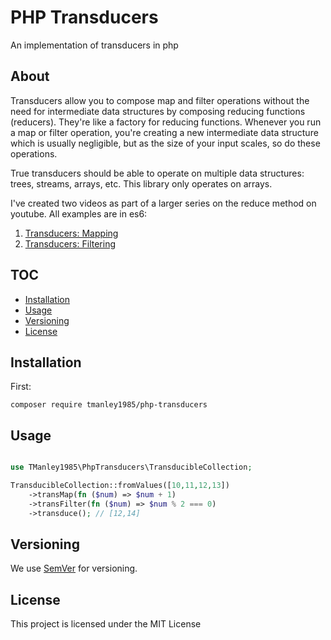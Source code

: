 # PHP Transducers
An implementation of transducers in php

## About

Transducers allow you to compose map and filter operations without the need for intermediate data structures by composing reducing functions (reducers). They're like a factory for reducing functions. Whenever you run a map or filter operation, you're creating a new intermediate data structure which is usually negligible, but as the size of your input scales, so do these operations.

True transducers should be able to operate on multiple data structures: trees, streams, arrays, etc. This library only operates on arrays.

I've created two videos as part of a larger series on the reduce method on youtube. All examples are in es6:

1. [Transducers: Mapping](https://youtu.be/ywtYDInYPKc)
2. [Transducers: Filtering](https://youtu.be/aX1HgyG5o60)


## TOC
* [Installation](#installation)
* [Usage](#usage)
* [Versioning](#versioning)
* [License](#license)


## Installation

First:

```
composer require tmanley1985/php-transducers
```

## Usage

```php

use TManley1985\PhpTransducers\TransducibleCollection;

TransducibleCollection::fromValues([10,11,12,13])
    ->transMap(fn ($num) => $num + 1)
    ->transFilter(fn ($num) => $num % 2 === 0)
    ->transduce(); // [12,14]

```

## Versioning

We use [SemVer](http://semver.org/) for versioning.

## License

This project is licensed under the MIT License
